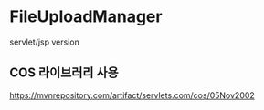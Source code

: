 # FileUploadManager
servlet/jsp version


## COS 라이브러리 사용
https://mvnrepository.com/artifact/servlets.com/cos/05Nov2002

